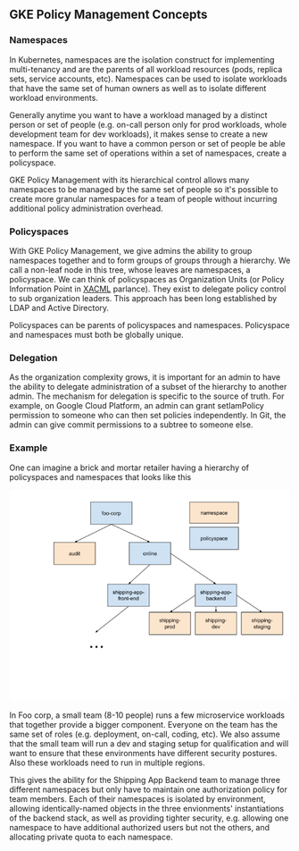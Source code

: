 ## GKE Policy Management Concepts

### Namespaces

In Kubernetes, namespaces are the isolation construct for implementing
multi-tenancy and are the parents of all workload resources (pods, replica sets,
service accounts, etc). Namespaces can be used to isolate workloads that have
the same set of human owners as well as to isolate different workload
environments.

Generally anytime you want to have a workload managed by a distinct person or
set of people (e.g. on-call person only for prod workloads, whole development
team for dev workloads), it makes sense to create a new namespace. If you want
to have a common person or set of people be able to perform the same set of
operations within a set of namespaces, create a policyspace.

GKE Policy Management with its hierarchical control allows many namespaces to be
managed by the same set of people so it's possible to create more granular
namespaces for a team of people without incurring additional policy
administration overhead.

### Policyspaces

With GKE Policy Management, we give admins the ability to group namespaces
together and to form groups of groups through a hierarchy. We call a non-leaf
node in this tree, whose leaves are namespaces, a policyspace. We can think of
policyspaces as Organization Units (or Policy Information Point in
[XACML](https://en.wikipedia.org/wiki/XACML#Terminology) parlance). They exist
to delegate policy control to sub organization leaders. This approach has been
long established by LDAP and Active Directory.

Policyspaces can be parents of policyspaces and namespaces. Policyspace and
namespaces must both be globally unique.

### Delegation

As the organization complexity grows, it is important for an admin to have the
ability to delegate administration of a subset of the hierarchy to another
admin. The mechanism for delegation is specific to the source of truth. For
example, on Google Cloud Platform, an admin can grant setIamPolicy permission to
someone who can then set policies independently. In Git, the admin can give
commit permissions to a subtree to someone else.

### Example

One can imagine a brick and mortar retailer having a hierarchy of policyspaces
and namespaces that looks like this

![drawing](img/foo_corp_hierarchy.png)

In Foo corp, a small team (8-10 people) runs a few microservice workloads that
together provide a bigger component. Everyone on the team has the same set of
roles (e.g. deployment, on-call, coding, etc). We also assume that the small
team will run a dev and staging setup for qualification and will want to ensure
that these environments have different security postures. Also these workloads
need to run in multiple regions.

This gives the ability for the Shipping App Backend team to manage three
different namespaces but only have to maintain one authorization policy for team
members. Each of their namespaces is isolated by environment, allowing
identically-named objects in the three envionments' instantiations of the
backend stack, as well as providing tighter security, e.g. allowing one
namespace to have additional authorized users but not the others, and allocating
private quota to each namespace.
